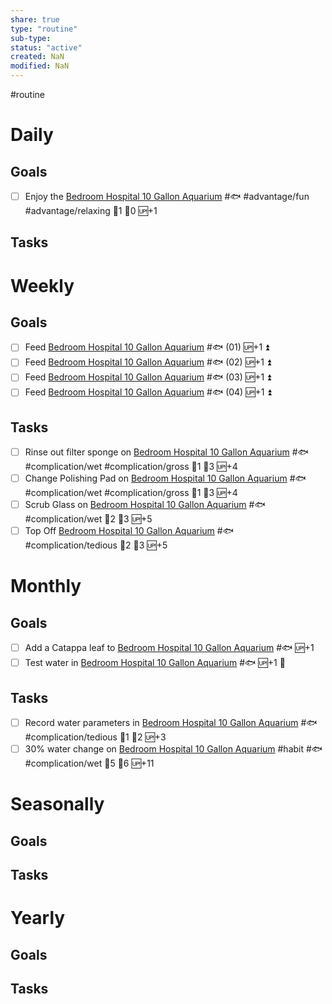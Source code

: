 ```yaml
---
share: true
type: "routine"
sub-type: 
status: "active"
created: NaN 
modified: NaN
---
```

 #routine

# Daily
## Goals
 - [ ] Enjoy the [Bedroom Hospital 10 Gallon Aquarium](Bedroom%20Hospital%2010%20Gallon%20Aquarium.md) #🐟 #advantage/fun #advantage/relaxing 🍅1 🥄0 🆙+1
## Tasks

# Weekly
## Goals
- [ ] Feed [Bedroom Hospital 10 Gallon Aquarium](Bedroom%20Hospital%2010%20Gallon%20Aquarium.md) #🐟 (01) 🆙+1 ⏫ 
- [ ] Feed [Bedroom Hospital 10 Gallon Aquarium](Bedroom%20Hospital%2010%20Gallon%20Aquarium.md) #🐟 (02) 🆙+1 ⏫ 
- [ ] Feed [Bedroom Hospital 10 Gallon Aquarium](Bedroom%20Hospital%2010%20Gallon%20Aquarium.md) #🐟 (03) 🆙+1 ⏫ 
- [ ] Feed [Bedroom Hospital 10 Gallon Aquarium](Bedroom%20Hospital%2010%20Gallon%20Aquarium.md) #🐟 (04) 🆙+1 ⏫ 
## Tasks
- [ ] Rinse out filter sponge on [Bedroom Hospital 10 Gallon Aquarium](Bedroom%20Hospital%2010%20Gallon%20Aquarium.md) #🐟 #complication/wet #complication/gross  🍅1 🥄3 🆙+4
- [ ] Change Polishing Pad on [Bedroom Hospital 10 Gallon Aquarium](Bedroom%20Hospital%2010%20Gallon%20Aquarium.md) #🐟 #complication/wet #complication/gross 🍅1 🥄3 🆙+4
- [ ] Scrub Glass on [Bedroom Hospital 10 Gallon Aquarium](Bedroom%20Hospital%2010%20Gallon%20Aquarium.md) #🐟 #complication/wet 🍅2 🥄3 🆙+5
- [ ] Top Off [Bedroom Hospital 10 Gallon Aquarium](Bedroom%20Hospital%2010%20Gallon%20Aquarium.md) #🐟 #complication/tedious 🍅2 🥄3 🆙+5
# Monthly
## Goals
- [ ] Add a Catappa leaf to [Bedroom Hospital 10 Gallon Aquarium](Bedroom%20Hospital%2010%20Gallon%20Aquarium.md) #🐟 🆙+1
- [ ] Test water in [Bedroom Hospital 10 Gallon Aquarium](Bedroom%20Hospital%2010%20Gallon%20Aquarium.md) #🐟 🆙+1 🔼 
## Tasks
- [ ] Record water parameters in [Bedroom Hospital 10 Gallon Aquarium](Bedroom%20Hospital%2010%20Gallon%20Aquarium.md) #🐟 #complication/tedious 🍅1 🥄2 🆙+3
- [ ] 30% water change on [Bedroom Hospital 10 Gallon Aquarium](Bedroom%20Hospital%2010%20Gallon%20Aquarium.md) #habit #🐟 #complication/wet  🍅5 🥄6 🆙+11
# Seasonally
## Goals

## Tasks
# Yearly
## Goals

## Tasks
